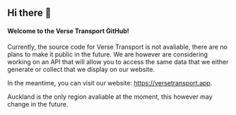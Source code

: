 ## Hi there 👋

<!--

**Here are some ideas to get you started:**

🙋‍♀️ A short introduction - what is your organization all about?
🌈 Contribution guidelines - how can the community get involved?
👩‍💻 Useful resources - where can the community find your docs? Is there anything else the community should know?
🍿 Fun facts - what does your team eat for breakfast?
🧙 Remember, you can do mighty things with the power of [Markdown](https://docs.github.com/github/writing-on-github/getting-started-with-writing-and-formatting-on-github/basic-writing-and-formatting-syntax)
-->
#### Welcome to the Verse Transport GitHub!
Currently, the source code for Verse Transport is not avaliable, there are no plans to make it public in the future.
We are however are considering working on an API that will allow you to access the same data that we either generate or collect that we display on our website.

In the meantime, you can visit our website: https://versetransport.app.

Auckland is the only region avaliable at the moment, this however may change in the future.
